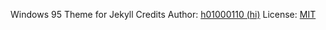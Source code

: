 Windows 95 Theme for Jekyll Credits
Author: [h01000110 (hi)](https://github.com/h01000110)
License: [MIT](https://github.com/h01000110/windows-95/blob/master/LICENSE)
